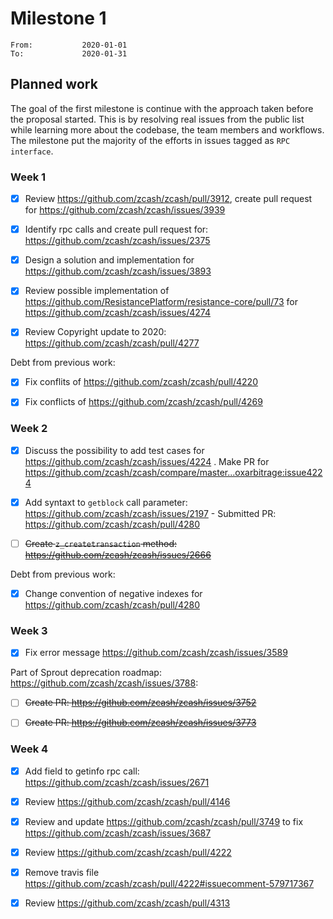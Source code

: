# Milestone 1

```
From:           2020-01-01
To:             2020-01-31
```

## Planned work

The goal of the first milestone is continue with the approach taken before the proposal started. This is by resolving real issues from the public list while learning more about the codebase, the team members and workflows. The milestone put the majority of the efforts in issues tagged as `RPC interface`.

### Week 1

- [x] Review https://github.com/zcash/zcash/pull/3912, create pull request for https://github.com/zcash/zcash/issues/3939 

- [x] Identify rpc calls and create pull request for: https://github.com/zcash/zcash/issues/2375

- [x] Design a solution and implementation for https://github.com/zcash/zcash/issues/3893

- [x] Review possible implementation of https://github.com/ResistancePlatform/resistance-core/pull/73 for https://github.com/zcash/zcash/issues/4274 

- [x] Review Copyright update to 2020: https://github.com/zcash/zcash/pull/4277

Debt from previous work:

- [x] Fix conflits of https://github.com/zcash/zcash/pull/4220

- [x] Fix conflicts of https://github.com/zcash/zcash/pull/4269
 
### Week 2

- [x] Discuss the possibility to add test cases for https://github.com/zcash/zcash/issues/4224 . Make PR for https://github.com/zcash/zcash/compare/master...oxarbitrage:issue4224

- [x] Add syntaxt to `getblock` call parameter: https://github.com/zcash/zcash/issues/2197 - Submitted PR: https://github.com/zcash/zcash/pull/4280

- [ ] <strike>Create `z_createtransaction` method: https://github.com/zcash/zcash/issues/2666</strike>

Debt from previous work:

- [x] Change convention of negative indexes for https://github.com/zcash/zcash/pull/4280

### Week 3

- [x] Fix error message https://github.com/zcash/zcash/issues/3589

Part of Sprout deprecation roadmap: https://github.com/zcash/zcash/issues/3788:

- [ ] <strike>Create PR: https://github.com/zcash/zcash/issues/3752</strike>

- [ ] <strike>Create PR:  https://github.com/zcash/zcash/issues/3773</strike>

### Week 4

- [x] Add field to getinfo rpc call: https://github.com/zcash/zcash/issues/2671

- [x] Review https://github.com/zcash/zcash/pull/4146

- [x] Review and update https://github.com/zcash/zcash/pull/3749 to fix https://github.com/zcash/zcash/issues/3687

- [x] Review https://github.com/zcash/zcash/pull/4222

- [x] Remove travis file https://github.com/zcash/zcash/pull/4222#issuecomment-579717367

- [x] Review https://github.com/zcash/zcash/pull/4313
